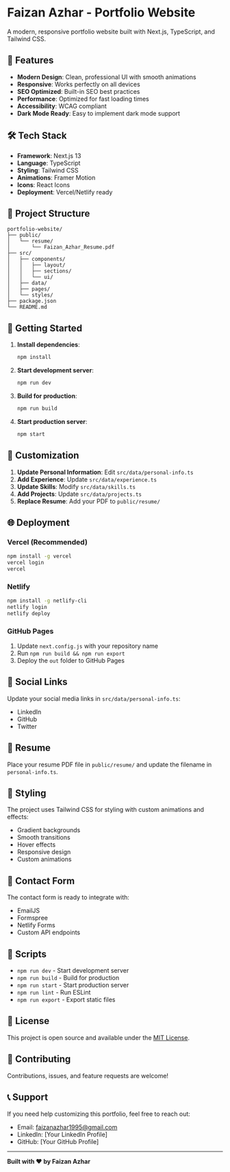 # Faizan Azhar - Portfolio Website

A modern, responsive portfolio website built with Next.js, TypeScript, and Tailwind CSS.

## 🚀 Features

- **Modern Design**: Clean, professional UI with smooth animations
- **Responsive**: Works perfectly on all devices
- **SEO Optimized**: Built-in SEO best practices
- **Performance**: Optimized for fast loading times
- **Accessibility**: WCAG compliant
- **Dark Mode Ready**: Easy to implement dark mode support

## 🛠️ Tech Stack

- **Framework**: Next.js 13
- **Language**: TypeScript
- **Styling**: Tailwind CSS
- **Animations**: Framer Motion
- **Icons**: React Icons
- **Deployment**: Vercel/Netlify ready

## 📁 Project Structure

```
portfolio-website/
├── public/
│   └── resume/
│       └── Faizan_Azhar_Resume.pdf
├── src/
│   ├── components/
│   │   ├── layout/
│   │   ├── sections/
│   │   └── ui/
│   ├── data/
│   ├── pages/
│   └── styles/
├── package.json
└── README.md
```

## 🚀 Getting Started

1. **Install dependencies**:
   ```bash
   npm install
   ```

2. **Start development server**:
   ```bash
   npm run dev
   ```

3. **Build for production**:
   ```bash
   npm run build
   ```

4. **Start production server**:
   ```bash
   npm start
   ```

## 📝 Customization

1. **Update Personal Information**: Edit `src/data/personal-info.ts`
2. **Add Experience**: Update `src/data/experience.ts`
3. **Update Skills**: Modify `src/data/skills.ts`
4. **Add Projects**: Update `src/data/projects.ts`
5. **Replace Resume**: Add your PDF to `public/resume/`

## 🌐 Deployment

### Vercel (Recommended)
```bash
npm install -g vercel
vercel login
vercel
```

### Netlify
```bash
npm install -g netlify-cli
netlify login
netlify deploy
```

### GitHub Pages
1. Update `next.config.js` with your repository name
2. Run `npm run build && npm run export`
3. Deploy the `out` folder to GitHub Pages

## 📱 Social Links

Update your social media links in `src/data/personal-info.ts`:
- LinkedIn
- GitHub
- Twitter

## 📄 Resume

Place your resume PDF file in `public/resume/` and update the filename in `personal-info.ts`.

## 🎨 Styling

The project uses Tailwind CSS for styling with custom animations and effects:
- Gradient backgrounds
- Smooth transitions
- Hover effects
- Responsive design
- Custom animations

## 📧 Contact Form

The contact form is ready to integrate with:
- EmailJS
- Formspree
- Netlify Forms
- Custom API endpoints

## 🔧 Scripts

- `npm run dev` - Start development server
- `npm run build` - Build for production
- `npm run start` - Start production server
- `npm run lint` - Run ESLint
- `npm run export` - Export static files

## 📝 License

This project is open source and available under the [MIT License](LICENSE).

## 🤝 Contributing

Contributions, issues, and feature requests are welcome!

## 📞 Support

If you need help customizing this portfolio, feel free to reach out:
- Email: faizanazhar1995@gmail.com
- LinkedIn: [Your LinkedIn Profile]
- GitHub: [Your GitHub Profile]

---

**Built with ❤️ by Faizan Azhar**
